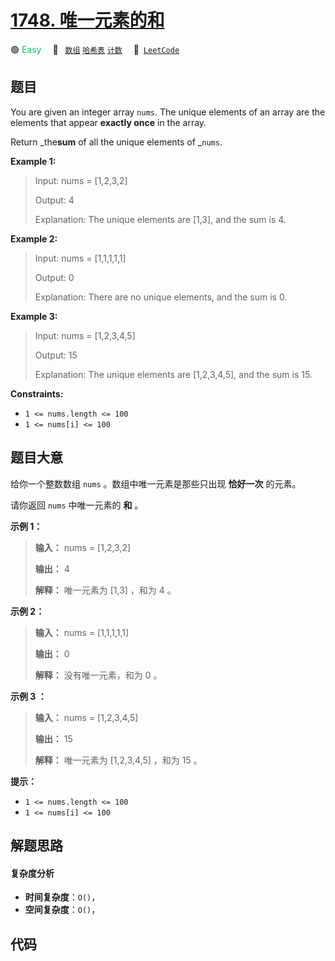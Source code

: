 # [1748. 唯一元素的和](https://leetcode.com/problems/sum-of-unique-elements)

🟢 <font color=#15bd66>Easy</font>&emsp; 🔖&ensp; [`数组`](/tag/array.md) [`哈希表`](/tag/hash-table.md) [`计数`](/tag/counting.md)&emsp; 🔗&ensp;[`LeetCode`](https://leetcode.com/problems/sum-of-unique-elements)

## 题目

You are given an integer array `nums`. The unique elements of an array are the
elements that appear **exactly once** in the array.

Return _the**sum** of all the unique elements of _`nums`.



**Example 1:**

> Input: nums = [1,2,3,2]
> 
> Output: 4
> 
> Explanation: The unique elements are [1,3], and the sum is 4.

**Example 2:**

> Input: nums = [1,1,1,1,1]
> 
> Output: 0
> 
> Explanation: There are no unique elements, and the sum is 0.

**Example 3:**

> Input: nums = [1,2,3,4,5]
> 
> Output: 15
> 
> Explanation: The unique elements are [1,2,3,4,5], and the sum is 15.

**Constraints:**

  * `1 <= nums.length <= 100`
  * `1 <= nums[i] <= 100`


## 题目大意

给你一个整数数组 `nums` 。数组中唯一元素是那些只出现 **恰好一次** 的元素。

请你返回 `nums` 中唯一元素的 **和** 。

**示例 1：**

> 
> 
> 
> 
> 
> **输入：** nums = [1,2,3,2]
> 
> **输出：** 4
> 
> **解释：** 唯一元素为 [1,3] ，和为 4 。
> 
> 

**示例 2：**

> 
> 
> 
> 
> 
> **输入：** nums = [1,1,1,1,1]
> 
> **输出：** 0
> 
> **解释：** 没有唯一元素，和为 0 。
> 
> 

**示例 3 ：**

> 
> 
> 
> 
> 
> **输入：** nums = [1,2,3,4,5]
> 
> **输出：** 15
> 
> **解释：** 唯一元素为 [1,2,3,4,5] ，和为 15 。
> 
> 

**提示：**

  * `1 <= nums.length <= 100`
  * `1 <= nums[i] <= 100`


## 解题思路

#### 复杂度分析

- **时间复杂度**：`O()`，
- **空间复杂度**：`O()`，

## 代码

```javascript

```